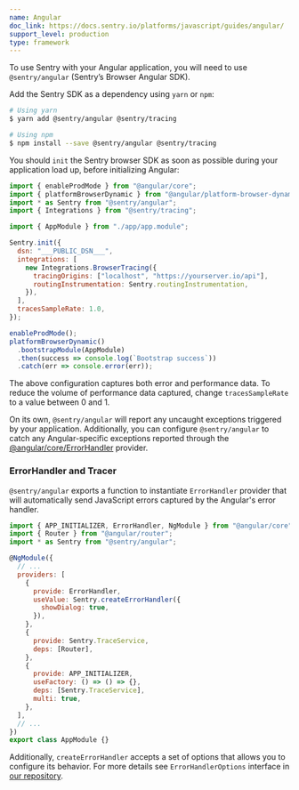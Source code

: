 ```yaml
---
name: Angular
doc_link: https://docs.sentry.io/platforms/javascript/guides/angular/
support_level: production
type: framework
---
```


To use Sentry with your Angular application, you will need to use `@sentry/angular` (Sentry’s Browser Angular SDK).

Add the Sentry SDK as a dependency using `yarn` or `npm`:

```bash
# Using yarn
$ yarn add @sentry/angular @sentry/tracing

# Using npm
$ npm install --save @sentry/angular @sentry/tracing
```

You should `init` the Sentry browser SDK as soon as possible during your application load up, before initializing Angular:

```javascript
import { enableProdMode } from "@angular/core";
import { platformBrowserDynamic } from "@angular/platform-browser-dynamic";
import * as Sentry from "@sentry/angular";
import { Integrations } from "@sentry/tracing";

import { AppModule } from "./app/app.module";

Sentry.init({
  dsn: "___PUBLIC_DSN___",
  integrations: [
    new Integrations.BrowserTracing({
      tracingOrigins: ["localhost", "https://yourserver.io/api"],
      routingInstrumentation: Sentry.routingInstrumentation,
    }),
  ],
  tracesSampleRate: 1.0,
});

enableProdMode();
platformBrowserDynamic()
  .bootstrapModule(AppModule)
  .then(success => console.log(`Bootstrap success`))
  .catch(err => console.error(err));
```

The above configuration captures both error and performance data. To reduce the volume of performance data captured, change `tracesSampleRate` to a value between 0 and 1.

On its own, `@sentry/angular` will report any uncaught exceptions triggered by your application. Additionally, you can configure `@sentry/angular` to catch any Angular-specific exceptions reported through the [@angular/core/ErrorHandler](https://angular.io/api/core/ErrorHandler) provider.

### ErrorHandler and Tracer

`@sentry/angular` exports a function to instantiate `ErrorHandler` provider that will automatically send JavaScript errors captured by the Angular's error handler.

```javascript
import { APP_INITIALIZER, ErrorHandler, NgModule } from "@angular/core";
import { Router } from "@angular/router";
import * as Sentry from "@sentry/angular";

@NgModule({
  // ...
  providers: [
    {
      provide: ErrorHandler,
      useValue: Sentry.createErrorHandler({
        showDialog: true,
      }),
    },
    {
      provide: Sentry.TraceService,
      deps: [Router],
    },
    {
      provide: APP_INITIALIZER,
      useFactory: () => () => {},
      deps: [Sentry.TraceService],
      multi: true,
    },
  ],
  // ...
})
export class AppModule {}
```

Additionally, `createErrorHandler` accepts a set of options that allows you to configure its behavior. For more details see `ErrorHandlerOptions` interface in [our repository](https://github.com/getsentry/sentry-javascript/blob/master/packages/angular/src/errorhandler.ts).

<!-- TODO-ADD-VERIFICATION-EXAMPLE -->
